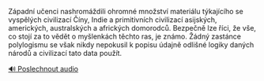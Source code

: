 
Západní učenci nashromáždili ohromné množství materiálu týkajícího se vyspělých civilizací Číny, Indie a primitivních civilizací asijských, amerických, australských a afrických domorodců. Bezpečně lze říci, že vše, co stojí za to vědět o myšlenkách těchto ras, je známo. Žádný zastánce polylogismu se však nikdy nepokusil k popisu údajně odlišné logiky daných národů a civilizací tato data použít.

[🔊 Poslechnout audio](/data/7-paragraphs/audio/chapter_26/para_006-Zpadn-uenci-nashromdili-ohromn-mnostv-mate.mp3)
